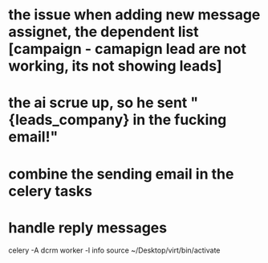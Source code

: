 # the issue when adding new message assignet, the dependent list [campaign - camapign lead are not working, its not showing leads]

# the ai scrue up, so he sent "{leads_company} in the fucking email!"

# combine the sending email in the celery tasks

# handle reply messages
celery -A dcrm worker -l info
source ~/Desktop/virt/bin/activate